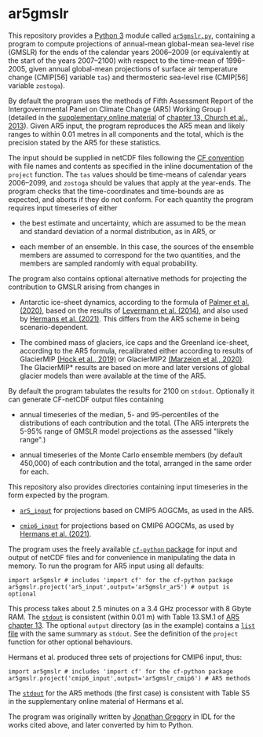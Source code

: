 # ar5gmslr

This repository provides a [Python
3](https://docs.python.org/3) module called [`ar5gmslr.py`](./ar5gmslr.py.txt), 
containing a program to compute projections of annual-mean
global-mean sea-level rise (GMSLR) for the ends of the calendar years 2006&ndash;2009 
(or equivalently at the start of the years 2007&ndash;2100)
with respect to the
time-mean of 1996&ndash;2005, given annual global-mean projections of surface
air temperature change (CMIP[56] variable `tas`) and thermosteric sea-level
rise (CMIP[56] variable `zostoga`).

By default the program uses the methods of Fifth Assessment
Report of the Intergovernmental Panel on Climate Change (AR5) Working Group I
(detailed in the [supplementary online
material](https://www.ipcc.ch/site/assets/uploads/2018/07/WGI_AR5.Chap_.13_SM.1.16.14.pdf)
of [chapter 13, Church et al.,
2013](http://dx.doi.org/10.1017/CBO9781107415324.026)).  Given AR5 input, the
program reproduces the AR5 mean and likely ranges to within 0.01 metres in all
components and the total, which is the precision stated by the AR5 for these
statistics.

The input should be supplied in netCDF files following the [CF
convention](http://cfconventions.org)
with file names and contents
as specified in the inline documentation of the `project` function.
The `tas` values should be time-means of calendar
years 2006&ndash;2099, and `zostoga` should be values that apply at the year-ends.
The program checks that the time-coordinates and time-bounds are as expected,
and aborts if they do not conform.
For each quantity the program requires
input timeseries of either

* the best estimate and uncertainty,
which are assumed to be the mean and standard deviation of a normal
distribution, as in AR5, or

* each member of an ensemble. In this case, the sources of the ensemble members
are assumed to correspond for the two quantities, and the members are sampled
randomly with equal probability.

The program also contains optional alternative methods for projecting the
contribution to GMSLR arising from changes in

* Antarctic ice-sheet dynamics, according to the formula of [Palmer et al.
(2020)](http://dx.doi.org/10.1029/2019EF001413), based on the results of
[Levermann et al.  (2014)](http://dx.doi.org/10.5194/esd-5-271-2014), and also
used by [Hermans et al.  (2021)](http://dx.doi.org/10.1029/2020GL092064). This
differs from the AR5 scheme in being scenario-dependent.

* The combined mass of glaciers, ice caps and the Greenland ice-sheet,
according to the AR5 formula, recalibrated either according to results of
GlacierMIP [(Hock et al., 2019)](http://dx.doi.org/10.1017/jog.2019.22) or
GlacierMIP2 [(Marzeion et al.,
2020)](http://dx.doi.org/10.1029/2019EF001470). The GlacierMIP* results are based on
more and later versions of global glacier models than were available at
the time of the AR5.

By default the program tabulates the results for 2100 on `stdout`. Optionally
it can generate CF-netCDF output files containing

* annual timeseries of the median, 5- and 95-percentiles of the distributions
of each contribution and the total. (The AR5 interprets the 5-95% range of
GMSLR model projections as the assessed "likely range".)

* annual timeseries of the Monte Carlo ensemble members (by default 450,000)
of each contribution and the total, arranged in the same order for each.

This repository also provides directories containing input timeseries in the
form expected by the program.

* [`ar5_input`](https://github.com/JonathanGregory/ar5gmslr/tree/main/ar5_input) for projections based on CMIP5 AOGCMs, as used in the AR5.

* [`cmip6_input`](https://github.com/JonathanGregory/ar5gmslr/tree/main/cmip6_input) for projections based on CMIP6 AOGCMs, as used by
[Hermans et al. (2021)](10.1029/2020GL092064).

The program uses the freely available [`cf-python`
package](https://ncas-cms.github.io/cf-python) for input and output of netCDF
files and for convenience in manipulating the data in memory. To run the
program for AR5 input using all defaults:

```
import ar5gmslr # includes 'import cf' for the cf-python package
ar5gmslr.project('ar5_input',output='ar5gmslr_ar5') # output is optional
```

This process takes about 2.5 minutes on a 3.4 GHz processor with 8 Gbyte RAM.
The [`stdout`](https://github.com/JonathanGregory/ar5gmslr/blob/main/ar5gmslr_ar5.stdout.txt) is consistent (within 0.01 m)
with Table 13.SM.1 of [AR5 chapter 13](https://www.ipcc.ch/site/assets/uploads/2018/07/WGI_AR5.Chap_.13_SM.1.16.14.pdf).
The optional `output` directory (as in the example) contains a [`list` file](https://github.com/JonathanGregory/ar5gmslr/blob/main/list) with the same summary as `stdout`.
See the definition of the `project` function for other optional behaviours.

Hermans et al. produced three sets of projections for CMIP6 input, thus:

```
import ar5gmslr # includes 'import cf' for the cf-python package
ar5gmslr.project('cmip6_input',output='ar5gmslr_cmip6') # AR5 methods
```

The [`stdout`](https://github.com/JonathanGregory/ar5gmslr/blob/main/ar5gmslr_cmip6.stdout.txt) for the AR5 methods (the first case) is consistent with Table S5 in the supplementary online material of Hermans et al.

The program was originally written by [Jonathan
Gregory](https://www.met.rdg.ac.uk/~jonathan) in IDL for the works cited above, and
later converted by him to Python.

